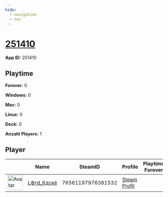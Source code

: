```yaml
---
hide:
  - navigation
  - toc
---
```

# <a href="https://steamdb.info/app/251410">251410</a>

**App ID:** 251410

## Playtime

**Forever:** 0

**Windows:** 0

**Mac:** 0

**Linux:** 0

**Deck:** 0

**Anzahl Players:** 1
## Player

<table id="charts-table" class="display" style="width:100%">
            <thead>
                <tr>
                    <th></th>
                    <th>Name</th>
                    <th>SteamID</th>
                    <th>Profile</th>
                    <th>Playtime Forever</th>
                    <th>Playtime 2 Weeks</th>
                </tr>
            </thead>
            <tbody>
        <tr>
<td><a href="https://steamcommunity.com/id/D4nY_CH/" target="_blank"><img src="https://avatars.steamstatic.com/c1032dc6a70680728c466c2b1b196558c5982713_full.jpg" alt="Avatar" style="width:48px;height:48px;border-radius:4px;"></a></td><td><a href="/player/76561197976381532">LФгd_Кдçкё</a></td><td>76561197976381532</td><td><a href="https://steamcommunity.com/id/D4nY_CH/" target="_blank">Steam Profil</a></td><td></td><td></td></tr>
</tbody>
</table>
